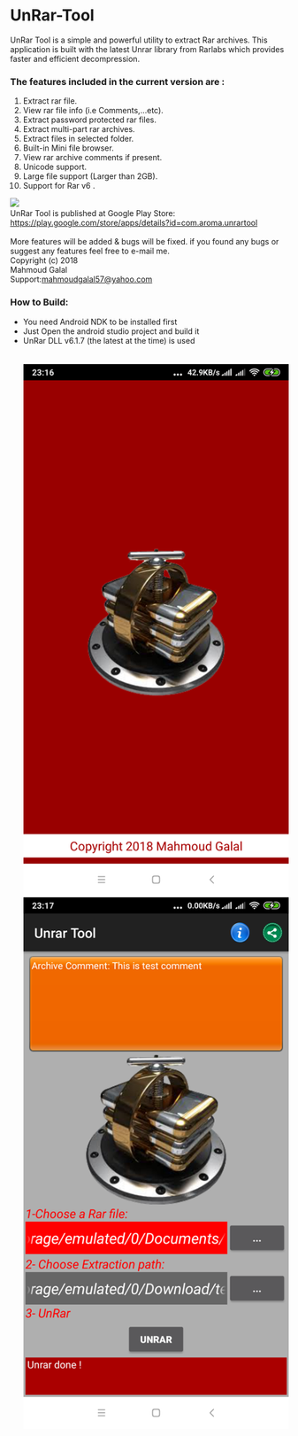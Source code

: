 # UnRar-Tool
UnRar Tool is a simple and powerful utility to extract Rar archives. This application is built with the latest Unrar 
library from Rarlabs which provides faster and efficient decompression.
<br/>
### The features included in the current version are :

1. Extract rar file.
2. View rar file info (i.e Comments,...etc).
3. Extract password protected rar files.
4. Extract multi-part rar archives.
5. Extract files in selected folder.
6. Built-in Mini file browser. 
7. View rar archive comments if present.
8. Unicode support.
9. Large file support (Larger than 2GB).
10. Support for Rar v6 .

![](https://play.google.com/intl/en_us/badges/images/generic/en_badge_web_generic.png)
<br/>UnRar Tool is published at Google Play Store:<br/>
https://play.google.com/store/apps/details?id=com.aroma.unrartool
<br/><br/>
More features will be added & bugs will be fixed. if you found any bugs or suggest any features feel free to e-mail me.<br/>
Copyright (c) 2018 <br/>
Mahmoud Galal
<br/>Support:mahmoudgalal57@yahoo.com
<br/>
### How to Build:
- You need Android NDK to be installed first
- Just Open the android studio project and build it
- UnRar DLL v6.1.7 (the latest at the time) is used
<br/><br/><br/>
![](https://github.com/mahmoudgalal/UnRar-Tool/blob/master/screenshots/1.png)
![](https://github.com/mahmoudgalal/UnRar-Tool/blob/master/screenshots/4.png)
